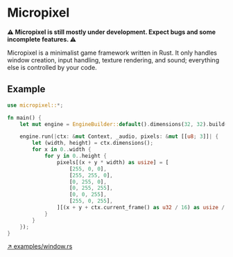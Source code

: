 # Micropixel

**⚠️ Micropixel is still mostly under development. Expect bugs and some incomplete features. ⚠️**

Micropixel is a minimalist game framework written in Rust. It only handles window creation, input handling, texture rendering, and sound; everything else is controlled by your code.

## Example
```rs
use micropixel::*;

fn main() {
    let mut engine = EngineBuilder::default().dimensions(32, 32).build();

    engine.run(|ctx: &mut Context, _audio, pixels: &mut [[u8; 3]]| {
        let (width, height) = ctx.dimensions();
        for x in 0..width {
            for y in 0..height {
                pixels[(x + y * width) as usize] = [
                    [255, 0, 0],
                    [255, 255, 0],
                    [0, 255, 0],
                    [0, 255, 255],
                    [0, 0, 255],
                    [255, 0, 255],
                ][(x + y + ctx.current_frame() as u32 / 16) as usize / 2 % 6];
            }
        }
    });
}

```

[↗ examples/window.rs](examples/window.rs)